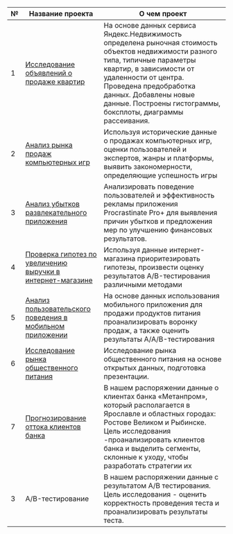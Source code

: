 | №   | Название проекта | О чем проект               |
|-----|------------------|-----------------------------|
| 1   | [Исследование объявлений о продаже квартир](https://github.com/Delikatniy/bookish-octo-funicular/blob/main/1.%20Real%20estate/EDA.ipynb) |На основе данных сервиса Яндекс.Недвижимость определена рыночная стоимость объектов недвижимости разного типа, типичные параметры квартир, в зависимости от удаленности от центра. Проведена предобработка данных. Добавлены новые данные. Построены гистограммы, боксплоты, диаграммы рассеивания. |
| 2   | [Анализ рынка продаж компьютерных игр](https://github.com/Delikatniy/bookish-octo-funicular/blob/main/2.%20Games/project1.ipynb) | Используя исторические данные о продажах компьютерных игр, оценки пользователей и экспертов, жанры и платформы, выявить закономерности, определяющие успешность игры |
| 3   | [Анализ убытков развлекательного приложения](https://github.com/Delikatniy/bookish-octo-funicular/blob/main/3.%20Business%20performance%20analysis/business_metrics_analysis.ipynb) | Анализировать поведение пользователей и эффективность рекламы приложения Procrastinate Pro+ для выявления причин убытков и предложения мер по улучшению финансовых результатов.    |
| 4   | [Проверка гипотез по увеличению выручки в интернет-магазине](https://github.com/Delikatniy/bookish-octo-funicular/blob/main/4.%20AB%20test/AB_test.ipynb) | Используя данные интернет-магазина приоритезировать гипотезы, произвести оценку результатов A/B-тестирования различными методами   |
| 5   | [Анализ пользовательского поведения в мобильном приложении](https://github.com/Delikatniy/bookish-octo-funicular/blob/main/5.%20Web%20store/project2.ipynb)        | На основе данных использования мобильного приложения для продажи продуктов питания проанализировать воронку продаж, а также оценить результаты A/A/B-тестирования          |
| 6  | [Исследование рынка общественного питания](https://github.com/Delikatniy/bookish-octo-funicular/blob/main/6.%20Food%20market%20analysis/Food_market_analysis.ipynb)        | Исследование рынка общественного питания на основе открытых данных, подготовка презентации.  |
| 7   | [Прогнозирование оттока клиентов банка](https://github.com/Delikatniy/bookish-octo-funicular/blob/main/7.%20Bank%20churn/final_project.ipynb)       | В нашем распоряжении данные о клиентах банка «Метанпром», который располагается в Ярославле и областных городах: Ростове Великом и Рыбинске. Цель исследования -проанализировать клиентов банка и выделить сегменты, склонные к уходу, чтобы разработать стратегии их |
| 3   | A/B-тестирование | В нашем распоряжении данные с результатом A/B тестирования. Цель исследования - оценить корректность проведения теста и проанализировать результаты теста. |
